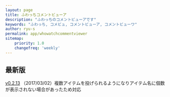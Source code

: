```yaml
---
layout: page
title: ふわっちコメントビューア
description: "ふわっちのコメントビューアです"
keywords: "ふわっち, コメビュ, コメントビューア, コメントビューワ"
author: ryu-s
permalink: app/whowatchcommentviewer
sitemap:
    priority: 1.0
    changefreq: 'weekly'	
---
```


## 最新版
[v0.2.13](https://github.com/ryu-s/WhowatchCommentViewer/releases/download/v0.2.13/WhowatchCommentViewer_v0.2.13.zip) （2017/03/02）複数アイテムを投げられるようになりアイテム名に個数が表示されない場合があったため対応  

